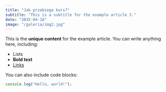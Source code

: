 ```yaml
---
title: "Jak przebiega kurs?"
subtitle: "This is a subtitle for the example article 3."
date: "2035-04-18"
image: "/galeria/img2.jpg"
---
```


This is the **unique content** for the example article. You can write anything here, including:

- Lists
- **Bold text**
- [Links](https://example.com)

You can also include code blocks:

```javascript
console.log("Hello, world!");
```
